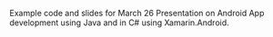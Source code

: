 Example code and slides for March 26 Presentation on Android App development using Java and in C# using Xamarin.Android. 